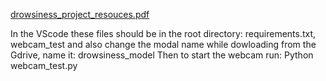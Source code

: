 [drowsiness_project_resouces.pdf](https://github.com/user-attachments/files/21337521/drowsiness_project_resouces.pdf)

In the VScode these files should be in the root directory:
requirements.txt, webcam_test and also change the modal name while dowloading from the Gdrive, name it: drowsiness_model
Then to start the webcam run: Python webcam_test.py
